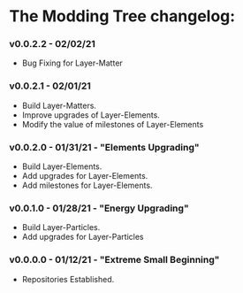# The Modding Tree changelog:

### v0.0.2.2 - 02/02/21
- Bug Fixing for Layer-Matter

### v0.0.2.1 - 02/01/21
- Build Layer-Matters.
- Improve upgrades of Layer-Elements.
- Modify the value of milestones of Layer-Elements

### v0.0.2.0 - 01/31/21 - "Elements Upgrading"
- Build Layer-Elements.
- Add upgrades for Layer-Elements.
- Add milestones for Layer-Elements.

### v0.0.1.0 - 01/28/21 - "Energy Upgrading"
- Build Layer-Particles.
- Add upgrades for Layer-Particles

### v0.0.0.0 - 01/12/21 - "Extreme Small Beginning"
- Repositories Established.
